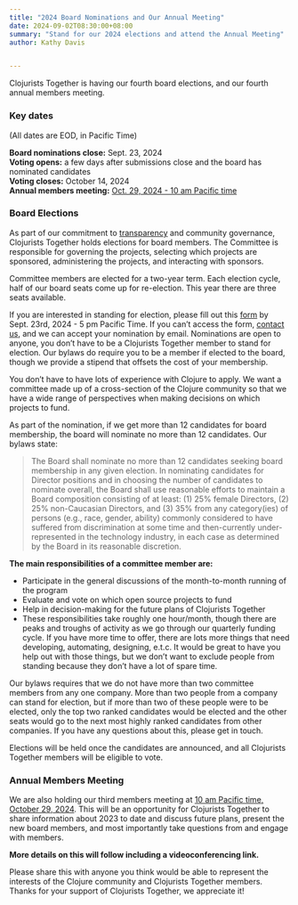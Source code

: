 ```yaml
---
title: "2024 Board Nominations and Our Annual Meeting"
date: 2024-09-02T08:30:00+08:00
summary: "Stand for our 2024 elections and attend the Annual Meeting"
author: Kathy Davis


---
```

Clojurists Together is having our fourth board elections, and our fourth annual members meeting.

### Key dates
(All dates are EOD, in Pacific Time)

**Board nominations close:** Sept. 23, 2024  
**Voting opens:** a few days after submissions close and the board has nominated candidates  
**Voting closes:** October 14, 2024  
**Annual members meeting:** [Oct. 29, 2024 - 10 am Pacific time](https://www.timeanddate.com/worldclock/fixedtime.html?msg=2024++Clojurists+Together+Annual+Member+Meeting&iso=20241029T12&p1=64&ah=1)  

### Board Elections
As part of our commitment to [transparency](https://www.clojuriststogether.org/transparency/) and community governance, Clojurists Together holds elections for board members. The Committee is responsible for governing the projects, selecting which projects are sponsored, administering the projects, and interacting with sponsors.

Committee members are elected for a two-year term. Each election cycle, half of our board seats come up for re-election. This year there are three seats available.

If you are interested in standing for election, please fill out this [form](https://forms.gle/U9KYdBsnRtz5iwYP9) by Sept. 23rd, 2024 -  5 pm Pacific Time. If you can’t access the form, [contact us](https://www.clojuriststogether.org/contact), and we can accept your nomination by email. Nominations are open to anyone, you don’t have to be a Clojurists Together member to stand for election. Our bylaws do require you to be a member if elected to the board, though we provide a stipend that offsets the cost of your membership.

You don’t have to have lots of experience with Clojure to apply. We want a committee made up of a cross-section of the Clojure community so that we have a wide range of perspectives when making decisions on which projects to fund.

As part of the nomination, if we get more than 12 candidates for board membership, the board will nominate no more than 12 candidates. Our bylaws state:

>The Board shall nominate no more than 12 candidates seeking board membership in any given election. In nominating candidates for Director positions and in choosing the number of candidates to nominate overall, the Board shall use reasonable efforts to maintain a Board composition consisting of at least: (1) 25% female Directors, (2) 25% non-Caucasian Directors, and (3) 35% from any category(ies) of persons (e.g., race, gender, ability) commonly considered to have suffered from discrimination at some time and then-currently under-represented in the technology industry, in each case as determined by the Board in its reasonable discretion.

**The main responsibilities of a committee member are:**
- Participate in the general discussions of the month-to-month running of the program
- Evaluate and vote on which open source projects to fund
- Help in decision-making for the future plans of Clojurists Together
- These responsibilities take roughly one hour/month, though there are peaks and troughs of activity as we go through our quarterly funding cycle. If you have more time to offer, there are lots more things that need developing, automating, designing, e.t.c. It would be great to have you help out with those things, but we don’t want to exclude people from standing because they don’t have a lot of spare time.

Our bylaws requires that we do not have more than two committee members from any one company. More than two people from a company can stand for election, but if more than two of these people were to be elected, only the top two ranked candidates would be elected and the other seats would go to the next most highly ranked candidates from other companies. If you have any questions about this, please get in touch.

Elections will be held once the candidates are announced, and all Clojurists Together members will be eligible to vote.

### Annual Members Meeting
We are also holding our third members meeting at [10 am Pacific time, October 29, 2024](https://www.timeanddate.com/worldclock/fixedtime.html?msg=2024++Clojurists+Together+Annual+Member+Meeting&iso=20241029T12&p1=64&ah=1). This will be an opportunity for Clojurists Together to share information about 2023 to date and discuss future plans, present the new board members, and most importantly take questions from and engage with members.

**More details on this will follow including a videoconferencing link.**

Please share this with anyone you think would be able to represent the interests of the Clojure community and Clojurists Together members. Thanks for your support of Clojurists Together, we appreciate it!
